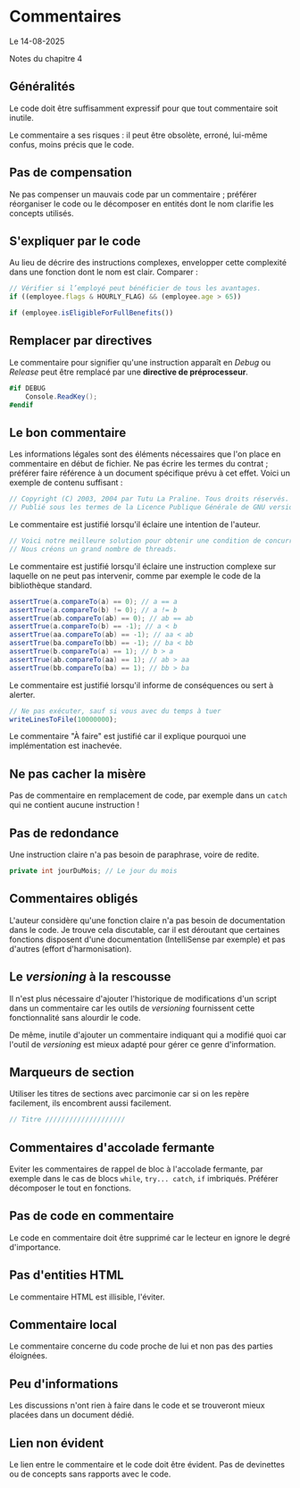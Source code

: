 # Commentaires

Le 14-08-2025

Notes du chapitre 4

## Généralités

Le code doit être suffisamment expressif pour que tout commentaire soit inutile.

Le commentaire a ses risques : il peut être obsolète, erroné, lui-même confus, moins précis que le code.

## Pas de compensation

Ne pas compenser un mauvais code par un commentaire ; préférer réorganiser le code ou le décomposer en entités dont le nom clarifie les concepts utilisés.

## S'expliquer par le code

Au lieu de décrire des instructions complexes, envelopper cette complexité dans une fonction dont le nom est clair. Comparer :

```Javascript
// Vérifier si l’employé peut bénéficier de tous les avantages.
if ((employee.flags & HOURLY_FLAG) && (employee.age > 65))
```

```Javascript
if (employee.isEligibleForFullBenefits())
```

## Remplacer par directives

Le commentaire pour signifier qu'une instruction apparaît en *Debug* ou *Release* peut être remplacé par une **directive de préprocesseur**.

```C#
#if DEBUG
	Console.ReadKey();
#endif
```

## Le bon commentaire

Les informations légales sont des éléments nécessaires que l'on place en commentaire en début de fichier. Ne pas écrire les termes du contrat ; préférer faire référence à un document spécifique prévu à cet effet. Voici un exemple de contenu suffisant :

```Javascript
// Copyright (C) 2003, 2004 par Tutu La Praline. Tous droits réservés.
// Publié sous les termes de la Licence Publique Générale de GNU version 2 ou ultérieure.
```

Le commentaire est justifié lorsqu'il éclaire une intention de l'auteur.

```Javascript
// Voici notre meilleure solution pour obtenir une condition de concurrence.
// Nous créons un grand nombre de threads.
```

Le commentaire est justifié lorsqu'il éclaire une instruction complexe sur laquelle on ne peut pas intervenir, comme par exemple le code de la bibliothèque standard.

```Java
assertTrue(a.compareTo(a) == 0); // a == a
assertTrue(a.compareTo(b) != 0); // a != b
assertTrue(ab.compareTo(ab) == 0); // ab == ab
assertTrue(a.compareTo(b) == -1); // a < b
assertTrue(aa.compareTo(ab) == -1); // aa < ab
assertTrue(ba.compareTo(bb) == -1); // ba < bb
assertTrue(b.compareTo(a) == 1); // b > a
assertTrue(ab.compareTo(aa) == 1); // ab > aa
assertTrue(bb.compareTo(ba) == 1); // bb > ba
```

Le commentaire est justifié lorsqu'il informe de conséquences ou sert à alerter.

```Javascript
// Ne pas exécuter, sauf si vous avec du temps à tuer
writeLinesToFile(10000000);
```

Le commentaire "À faire" est justifié car il explique pourquoi une implémentation est inachevée.

## Ne pas cacher la misère

Pas de commentaire en remplacement de code, par exemple dans un `catch` qui ne contient aucune instruction !

## Pas de redondance

Une instruction claire n'a pas besoin de paraphrase, voire de redite.

```C#
private int jourDuMois; // Le jour du mois
```

## Commentaires obligés

L'auteur considère qu'une fonction claire n'a pas besoin de documentation dans le code. Je trouve cela discutable, car il est déroutant que certaines fonctions disposent d'une documentation (IntelliSense par exemple) et pas d'autres (effort d'harmonisation).

## Le *versioning* à la rescousse

Il n'est plus nécessaire d'ajouter l'historique de modifications d'un script dans un commentaire car les outils de *versioning* fournissent cette fonctionnalité sans alourdir le code.

De même, inutile d'ajouter un commentaire indiquant qui a modifié quoi car l'outil de *versioning* est mieux adapté pour gérer ce genre d'information.

## Marqueurs de section

Utiliser les titres de sections avec parcimonie car si on les repère facilement, ils encombrent aussi facilement.

```Javascript
// Titre ////////////////////
```

## Commentaires d'accolade fermante

Eviter les commentaires de rappel de bloc à l'accolade fermante, par exemple dans le cas de blocs `while`, `try... catch`, `if` imbriqués. Préférer décomposer le tout en fonctions.

## Pas de code en commentaire

Le code en commentaire doit être supprimé car le lecteur en ignore le degré d'importance.

## Pas d'entities HTML

Le commentaire HTML est illisible, l'éviter.

## Commentaire local

Le commentaire concerne du code proche de lui et non pas des parties éloignées.

## Peu d'informations

Les discussions n'ont rien à faire dans le code et se trouveront mieux placées dans un document dédié.

## Lien non évident

Le lien entre le commentaire et le code doit être évident. Pas de devinettes ou de concepts sans rapports avec le code.

